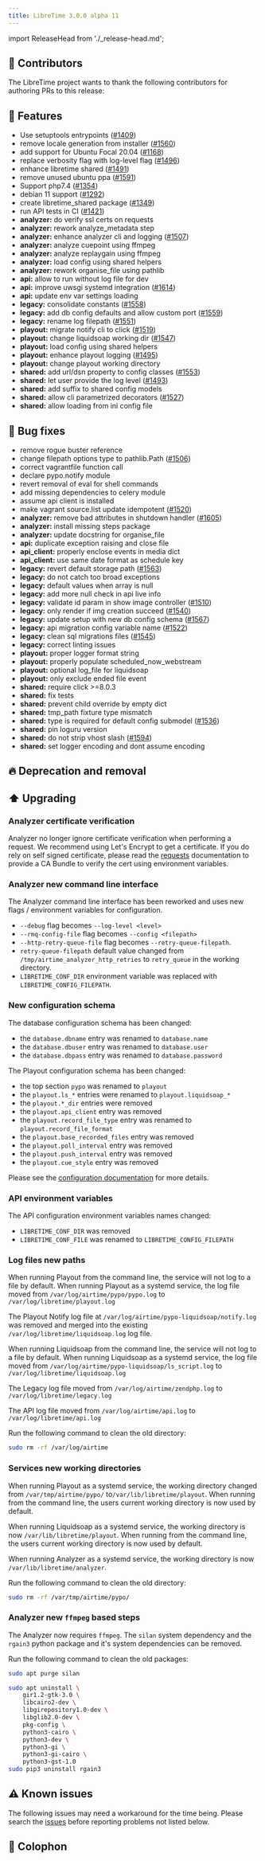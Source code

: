 ```yaml
---
title: LibreTime 3.0.0 alpha 11
---
```


import ReleaseHead from './\_release-head.md';

<ReleaseHead date='TBD' version='3.0.0-alpha.11'/>

## :sparkling_heart: Contributors

The LibreTime project wants to thank the following contributors for authoring PRs to this release:

## :rocket: Features

- Use setuptools entrypoints ([#1409](https://github.com/libretime/libretime/issues/1409))
- remove locale generation from installer ([#1560](https://github.com/libretime/libretime/issues/1560))
- add support for Ubuntu Focal 20.04 ([#1168](https://github.com/libretime/libretime/issues/1168))
- replace verbosity flag with log-level flag ([#1496](https://github.com/libretime/libretime/issues/1496))
- enhance libretime shared ([#1491](https://github.com/libretime/libretime/issues/1491))
- remove unused ubuntu ppa ([#1591](https://github.com/libretime/libretime/issues/1591))
- Support php7.4 ([#1354](https://github.com/libretime/libretime/issues/1354))
- debian 11 support ([#1292](https://github.com/libretime/libretime/issues/1292))
- create libretime_shared package ([#1349](https://github.com/libretime/libretime/issues/1349))
- run API tests in CI ([#1421](https://github.com/libretime/libretime/issues/1421))
- **analyzer:** do verify ssl certs on requests
- **analyzer:** rework analyze_metadata step
- **analyzer:** enhance analyzer cli and logging ([#1507](https://github.com/libretime/libretime/issues/1507))
- **analyzer:** analyze cuepoint using ffmpeg
- **analyzer:** analyze replaygain using ffmpeg
- **analyzer:** load config using shared helpers
- **analyzer:** rework organise_file using pathlib
- **api:** allow to run without log file for dev
- **api:** improve uwsgi systemd integration ([#1614](https://github.com/libretime/libretime/issues/1614))
- **api:** update env var settings loading
- **legacy:** consolidate constants ([#1558](https://github.com/libretime/libretime/issues/1558))
- **legacy:** add db config defaults and allow custom port ([#1559](https://github.com/libretime/libretime/issues/1559))
- **legacy:** rename log filepath ([#1551](https://github.com/libretime/libretime/issues/1551))
- **playout:** migrate notify cli to click ([#1519](https://github.com/libretime/libretime/issues/1519))
- **playout:** change liquidsoap working dir ([#1547](https://github.com/libretime/libretime/issues/1547))
- **playout:** load config using shared helpers
- **playout:** enhance playout logging ([#1495](https://github.com/libretime/libretime/issues/1495))
- **playout:** change playout working directory
- **shared:** add url/dsn property to config classes ([#1553](https://github.com/libretime/libretime/issues/1553))
- **shared:** let user provide the log level ([#1493](https://github.com/libretime/libretime/issues/1493))
- **shared:** add suffix to shared config models
- **shared:** allow cli parametrized decorators ([#1527](https://github.com/libretime/libretime/issues/1527))
- **shared:** allow loading from ini config file

## :bug: Bug fixes

- remove rogue buster reference
- change filepath options type to pathlib.Path ([#1506](https://github.com/libretime/libretime/issues/1506))
- correct vagrantfile function call
- declare pypo.notify module
- revert removal of eval for shell commands
- add missing dependencies to celery module
- assume api client is installed
- make vagrant source.list update idempotent ([#1520](https://github.com/libretime/libretime/issues/1520))
- **analyzer:** remove bad attributes in shutdown handler ([#1605](https://github.com/libretime/libretime/issues/1605))
- **analyzer:** install missing steps package
- **analyzer:** update docstring for organise_file
- **api:** duplicate exception raising and close file
- **api_client:** properly enclose events in media dict
- **api_client:** use same date format as schedule key
- **legacy:** revert default storage path ([#1563](https://github.com/libretime/libretime/issues/1563))
- **legacy:** do not catch too broad exceptions
- **legacy:** default values when array is null
- **legacy:** add more null check in api live info
- **legacy:** validate id param in show image controller ([#1510](https://github.com/libretime/libretime/issues/1510))
- **legacy:** only render if img creation succeed ([#1540](https://github.com/libretime/libretime/issues/1540))
- **legacy:** update setup with new db config schema ([#1567](https://github.com/libretime/libretime/issues/1567))
- **legacy:** api migration config variable name ([#1522](https://github.com/libretime/libretime/issues/1522))
- **legacy:** clean sql migrations files ([#1545](https://github.com/libretime/libretime/issues/1545))
- **legacy:** correct linting issues
- **playout:** proper logger format string
- **playout:** properly populate scheduled_now_webstream
- **playout:** optional log_file for liquidsoap
- **playout:** only exclude ended file event
- **shared:** require click >=8.0.3
- **shared:** fix tests
- **shared:** prevent child override by empty dict
- **shared:** tmp_path fixture type mismatch
- **shared:** type is required for default config submodel ([#1536](https://github.com/libretime/libretime/issues/1536))
- **shared:** pin loguru version
- **shared:** do not strip vhost slash ([#1594](https://github.com/libretime/libretime/issues/1594))
- **shared:** set logger encoding and dont assume encoding

## :fire: Deprecation and removal

## :arrow_up: Upgrading

### Analyzer certificate verification

Analyzer no longer ignore certificate verification when performing a request. We recommend using Let's Encrypt to get a certificate. If you do rely on self signed certificate, please read the [requests](https://docs.python-requests.org/) documentation to provide a CA Bundle to verify the cert using environment variables.

### Analyzer new command line interface

The Analyzer command line interface has been reworked and uses new flags / environment variables for configuration.

- `--debug` flag becomes `--log-level <level>`
- `--rmq-config-file` flag becomes `--config <filepath>`
- `--http-retry-queue-file` flag becomes `--retry-queue-filepath`.
- `retry-queue-filepath` default value changed from `/tmp/airtime_analyzer_http_retries` to `retry_queue` in the working directory.
- `LIBRETIME_CONF_DIR` environment variable was replaced with `LIBRETIME_CONFIG_FILEPATH`.

### New configuration schema

The database configuration schema has been changed:

- the `database.dbname` entry was renamed to `database.name`
- the `database.dbuser` entry was renamed to `database.user`
- the `database.dbpass` entry was renamed to `database.password`

The Playout configuration schema has been changed:

- the top section `pypo` was renamed to `playout`
- the `playout.ls_*` entries were renamed to `playout.liquidsoap_*`
- the `playout.*_dir` entries were removed
- the `playout.api_client` entry was removed
- the `playout.record_file_type` entry was renamed to `playout.record_file_format`
- the `playout.base_recorded_files` entry was removed
- the `playout.poll_interval` entry was removed
- the `playout.push_interval` entry was removed
- the `playout.cue_style` entry was removed

Please see the [configuration documentation](../admin-manual/setup/configuration.md) for more details.

### API environment variables

The API configuration environment variables names changed:

- `LIBRETIME_CONF_DIR` was removed
- `LIBRETIME_CONF_FILE` was renamed to `LIBRETIME_CONFIG_FILEPATH`

### Log files new paths

When running Playout from the command line, the service will not log to a file by default.
When running Playout as a systemd service, the log file moved from `/var/log/airtime/pypo/pypo.log` to `/var/log/libretime/playout.log`

The Playout Notify log file at `/var/log/airtime/pypo-liquidsoap/notify.log` was removed and merged into the existing `/var/log/libretime/liquidsoap.log` log file.

When running Liquidsoap from the command line, the service will not log to a file by default.
When running Liquidsoap as a systemd service, the log file moved from `/var/log/airtime/pypo-liquidsoap/ls_script.log` to `/var/log/libretime/liquidsoap.log`

The Legacy log file moved from `/var/log/airtime/zendphp.log` to `/var/log/libretime/legacy.log`

The API log file moved from `/var/log/airtime/api.log` to `/var/log/libretime/api.log`

Run the following command to clean the old directory:

```bash
sudo rm -rf /var/log/airtime
```

### Services new working directories

When running Playout as a systemd service, the working directory changed from `/var/tmp/airtime/pypo/` to`/var/lib/libretime/playout`. When running from the command line, the users current working directory is now used by default.

When running Liquidsoap as a systemd service, the working directory is now `/var/lib/libretime/playout`. When running from the command line, the users current working directory is now used by default.

When running Analyzer as a systemd service, the working directory is now `/var/lib/libretime/analyzer`.

Run the following command to clean the old directory:

```bash
sudo rm -rf /var/tmp/airtime/pypo/
```

### Analyzer new `ffmpeg` based steps

The Analyzer now requires `ffmpeg`. The `silan` system dependency and the `rgain3` python package and it's system dependencies can be removed.

Run the following command to clean the old packages:

```bash
sudo apt purge silan

sudo apt uninstall \
    gir1.2-gtk-3.0 \
    libcairo2-dev \
    libgirepository1.0-dev \
    libglib2.0-dev \
    pkg-config \
    python3-cairo \
    python3-dev \
    python3-gi \
    python3-gi-cairo \
    python3-gst-1.0
sudo pip3 uninstall rgain3
```

## :warning: Known issues

The following issues may need a workaround for the time being. Please search the [issues](https://github.com/libretime/libretime/issues) before reporting problems not listed below.

## :memo: Colophon
